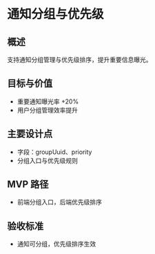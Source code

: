 # 通知分组与优先级

## 概述

支持通知分组管理与优先级排序，提升重要信息曝光。

## 目标与价值

- 重要通知曝光率 +20%
- 用户分组管理效率提升

## 主要设计点

- 字段：groupUuid、priority
- 分组入口与优先级规则

## MVP 路径

- 前端分组入口，后端优先级排序

## 验收标准

- 通知可分组，优先级排序生效
